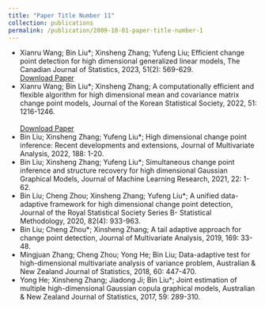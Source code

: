 ```yaml
---
title: "Paper Title Number 11"
collection: publications
permalink: /publication/2009-10-01-paper-title-number-1
---
```


* Xianru Wang; Bin Liu*; Xinsheng Zhang; Yufeng Liu; Efficient change point detection for high dimensional generalized linear models, The Canadian Journal of Statistics, 2023, 51(2): 569-629.<br>
[Download Paper](https://doi.org/10.1002/cjs.11721)
*  Xianru Wang; Bin Liu*; Xinsheng Zhang; A computationally efficient and flexible algorithm for high dimensional mean and covariance matrix change point models, Journal of the Korean Statistical Society, 2022, 51: 1216-1246.<br>  
[Download Paper](https://link.springer.com/article/10.1007/s42952-022-00183-3)
* Bin Liu; Xinsheng Zhang; Yufeng Liu*; High dimensional change point inference: Recent developments and extensions, Journal of Multivariate Analysis, 2022, 188: 1-20.
* Bin Liu; Xinsheng Zhang; Yufeng Liu*; Simultaneous change point inference and structure recovery for high dimensional Gaussian Graphical Models, Journal of Machine Learning Research, 2021, 22: 1-62.
* Bin Liu; Cheng Zhou; Xinsheng Zhang; Yufeng Liu*; A unified data-adaptive framework for high dimensional change point detection, Journal of the Royal Statistical Society Series B- Statistical Methodology, 2020, 82(4): 933-963. 
* Bin Liu; Cheng Zhou*; Xinsheng Zhang; A tail adaptive approach for change point detection, Journal of Multivariate Analysis, 2019, 169: 33-48.
* Mingjuan Zhang; Cheng Zhou; Yong He; Bin Liu; Data-adaptive test for high-dimensional multivariate analysis of variance problem, Australian & New Zealand Journal of Statistics, 2018, 60: 447-470.
* Yong He; Xinsheng Zhang; Jiadong Ji; Bin Liu*; Joint estimation of multiple high-dimensional Gaussian copula graphical models, Australian & New Zealand Journal of Statistics, 2017, 59: 289-310.


